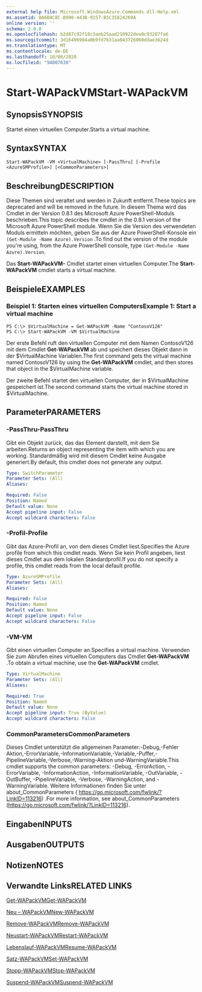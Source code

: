 ```yaml
---
external help file: Microsoft.WindowsAzure.Commands.dll-Help.xml
ms.assetid: 8A6B4C8C-B990-443B-9157-B5C35824269A
online version: ''
schema: 2.0.0
ms.openlocfilehash: b2d87c92f18c3aeb25aad210922dea0c93287fa6
ms.sourcegitcommit: 3d16496984a0b9fd7631aa043726060ddae3624d
ms.translationtype: MT
ms.contentlocale: de-DE
ms.lasthandoff: 10/08/2020
ms.locfileid: "94007630"
---
```

# <span data-ttu-id="9fa70-101">Start-WAPackVM</span><span class="sxs-lookup"><span data-stu-id="9fa70-101">Start-WAPackVM</span></span>

## <span data-ttu-id="9fa70-102">Synopsis</span><span class="sxs-lookup"><span data-stu-id="9fa70-102">SYNOPSIS</span></span>
<span data-ttu-id="9fa70-103">Startet einen virtuellen Computer.</span><span class="sxs-lookup"><span data-stu-id="9fa70-103">Starts a virtual machine.</span></span>

## <span data-ttu-id="9fa70-104">Syntax</span><span class="sxs-lookup"><span data-stu-id="9fa70-104">SYNTAX</span></span>

```
Start-WAPackVM -VM <VirtualMachine> [-PassThru] [-Profile <AzureSMProfile>] [<CommonParameters>]
```

## <span data-ttu-id="9fa70-105">Beschreibung</span><span class="sxs-lookup"><span data-stu-id="9fa70-105">DESCRIPTION</span></span>
<span data-ttu-id="9fa70-106">Diese Themen sind veraltet und werden in Zukunft entfernt.</span><span class="sxs-lookup"><span data-stu-id="9fa70-106">These topics are deprecated and will be removed in the future.</span></span>
<span data-ttu-id="9fa70-107">In diesem Thema wird das Cmdlet in der Version 0.8.1 des Microsoft Azure PowerShell-Moduls beschrieben.</span><span class="sxs-lookup"><span data-stu-id="9fa70-107">This topic describes the cmdlet in the 0.8.1 version of the Microsoft Azure PowerShell module.</span></span>
<span data-ttu-id="9fa70-108">Wenn Sie die Version des verwendeten Moduls ermitteln möchten, geben Sie aus der Azure PowerShell-Konsole ein `(Get-Module -Name Azure).Version` .</span><span class="sxs-lookup"><span data-stu-id="9fa70-108">To find out the version of the module you're using, from the Azure PowerShell console, type `(Get-Module -Name Azure).Version`.</span></span>

<span data-ttu-id="9fa70-109">Das **Start-WAPackVM-** Cmdlet startet einen virtuellen Computer.</span><span class="sxs-lookup"><span data-stu-id="9fa70-109">The **Start-WAPackVM** cmdlet starts a virtual machine.</span></span>

## <span data-ttu-id="9fa70-110">Beispiele</span><span class="sxs-lookup"><span data-stu-id="9fa70-110">EXAMPLES</span></span>

### <span data-ttu-id="9fa70-111">Beispiel 1: Starten eines virtuellen Computers</span><span class="sxs-lookup"><span data-stu-id="9fa70-111">Example 1: Start a virtual machine</span></span>
```
PS C:\> $VirtualMachine = Get-WAPackVM -Name "ContosoV126"
PS C:\> Start-WAPackVM -VM $VirtualMachine
```

<span data-ttu-id="9fa70-112">Der erste Befehl ruft den virtuellen Computer mit dem Namen ContosoV126 mit dem Cmdlet **Get-WAPackVM** ab und speichert dieses Objekt dann in der $VirtualMachine Variablen.</span><span class="sxs-lookup"><span data-stu-id="9fa70-112">The first command gets the virtual machine named ContosoV126 by using the **Get-WAPackVM** cmdlet, and then stores that object in the $VirtualMachine variable.</span></span>

<span data-ttu-id="9fa70-113">Der zweite Befehl startet den virtuellen Computer, der in $VirtualMachine gespeichert ist.</span><span class="sxs-lookup"><span data-stu-id="9fa70-113">The second command starts the virtual machine stored in $VirtualMachine.</span></span>

## <span data-ttu-id="9fa70-114">Parameter</span><span class="sxs-lookup"><span data-stu-id="9fa70-114">PARAMETERS</span></span>

### <span data-ttu-id="9fa70-115">-PassThru</span><span class="sxs-lookup"><span data-stu-id="9fa70-115">-PassThru</span></span>
<span data-ttu-id="9fa70-116">Gibt ein Objekt zurück, das das Element darstellt, mit dem Sie arbeiten.</span><span class="sxs-lookup"><span data-stu-id="9fa70-116">Returns an object representing the item with which you are working.</span></span>
<span data-ttu-id="9fa70-117">Standardmäßig wird mit diesem Cmdlet keine Ausgabe generiert.</span><span class="sxs-lookup"><span data-stu-id="9fa70-117">By default, this cmdlet does not generate any output.</span></span>

```yaml
Type: SwitchParameter
Parameter Sets: (All)
Aliases:

Required: False
Position: Named
Default value: None
Accept pipeline input: False
Accept wildcard characters: False
```

### <span data-ttu-id="9fa70-118">-Profil</span><span class="sxs-lookup"><span data-stu-id="9fa70-118">-Profile</span></span>
<span data-ttu-id="9fa70-119">Gibt das Azure-Profil an, von dem dieses Cmdlet liest.</span><span class="sxs-lookup"><span data-stu-id="9fa70-119">Specifies the Azure profile from which this cmdlet reads.</span></span>
<span data-ttu-id="9fa70-120">Wenn Sie kein Profil angeben, liest dieses Cmdlet aus dem lokalen Standardprofil.</span><span class="sxs-lookup"><span data-stu-id="9fa70-120">If you do not specify a profile, this cmdlet reads from the local default profile.</span></span>

```yaml
Type: AzureSMProfile
Parameter Sets: (All)
Aliases:

Required: False
Position: Named
Default value: None
Accept pipeline input: False
Accept wildcard characters: False
```

### <span data-ttu-id="9fa70-121">-VM</span><span class="sxs-lookup"><span data-stu-id="9fa70-121">-VM</span></span>
<span data-ttu-id="9fa70-122">Gibt einen virtuellen Computer an.</span><span class="sxs-lookup"><span data-stu-id="9fa70-122">Specifies a virtual machine.</span></span>
<span data-ttu-id="9fa70-123">Verwenden Sie zum Abrufen eines virtuellen Computers das Cmdlet **Get-WAPackVM** .</span><span class="sxs-lookup"><span data-stu-id="9fa70-123">To obtain a virtual machine, use the **Get-WAPackVM** cmdlet.</span></span>

```yaml
Type: VirtualMachine
Parameter Sets: (All)
Aliases:

Required: True
Position: Named
Default value: None
Accept pipeline input: True (ByValue)
Accept wildcard characters: False
```

### <span data-ttu-id="9fa70-124">CommonParameters</span><span class="sxs-lookup"><span data-stu-id="9fa70-124">CommonParameters</span></span>
<span data-ttu-id="9fa70-125">Dieses Cmdlet unterstützt die allgemeinen Parameter:-Debug,-Fehler Aktion,-ErrorVariable,-InformationVariable,-Variable,-Puffer,-PipelineVariable,-Verbose,-Warning-Aktion und-WarningVariable.</span><span class="sxs-lookup"><span data-stu-id="9fa70-125">This cmdlet supports the common parameters: -Debug, -ErrorAction, -ErrorVariable, -InformationAction, -InformationVariable, -OutVariable, -OutBuffer, -PipelineVariable, -Verbose, -WarningAction, and -WarningVariable.</span></span> <span data-ttu-id="9fa70-126">Weitere Informationen finden Sie unter about_CommonParameters ( https://go.microsoft.com/fwlink/?LinkID=113216) .</span><span class="sxs-lookup"><span data-stu-id="9fa70-126">For more information, see about_CommonParameters (https://go.microsoft.com/fwlink/?LinkID=113216).</span></span>

## <span data-ttu-id="9fa70-127">Eingaben</span><span class="sxs-lookup"><span data-stu-id="9fa70-127">INPUTS</span></span>

## <span data-ttu-id="9fa70-128">Ausgaben</span><span class="sxs-lookup"><span data-stu-id="9fa70-128">OUTPUTS</span></span>

## <span data-ttu-id="9fa70-129">Notizen</span><span class="sxs-lookup"><span data-stu-id="9fa70-129">NOTES</span></span>

## <span data-ttu-id="9fa70-130">Verwandte Links</span><span class="sxs-lookup"><span data-stu-id="9fa70-130">RELATED LINKS</span></span>

[<span data-ttu-id="9fa70-131">Get-WAPackVM</span><span class="sxs-lookup"><span data-stu-id="9fa70-131">Get-WAPackVM</span></span>](./Get-WAPackVM.md)

[<span data-ttu-id="9fa70-132">Neu – WAPackVM</span><span class="sxs-lookup"><span data-stu-id="9fa70-132">New-WAPackVM</span></span>](./New-WAPackVM.md)

[<span data-ttu-id="9fa70-133">Remove-WAPackVM</span><span class="sxs-lookup"><span data-stu-id="9fa70-133">Remove-WAPackVM</span></span>](./Remove-WAPackVM.md)

[<span data-ttu-id="9fa70-134">Neustart-WAPackVM</span><span class="sxs-lookup"><span data-stu-id="9fa70-134">Restart-WAPackVM</span></span>](./Restart-WAPackVM.md)

[<span data-ttu-id="9fa70-135">Lebenslauf-WAPackVM</span><span class="sxs-lookup"><span data-stu-id="9fa70-135">Resume-WAPackVM</span></span>](./Resume-WAPackVM.md)

[<span data-ttu-id="9fa70-136">Satz-WAPackVM</span><span class="sxs-lookup"><span data-stu-id="9fa70-136">Set-WAPackVM</span></span>](./Set-WAPackVM.md)

[<span data-ttu-id="9fa70-137">Stopp-WAPackVM</span><span class="sxs-lookup"><span data-stu-id="9fa70-137">Stop-WAPackVM</span></span>](./Stop-WAPackVM.md)

[<span data-ttu-id="9fa70-138">Suspend-WAPackVM</span><span class="sxs-lookup"><span data-stu-id="9fa70-138">Suspend-WAPackVM</span></span>](./Suspend-WAPackVM.md)


